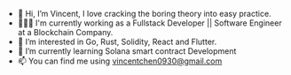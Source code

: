- 👋 Hi, I’m Vincent, I love cracking the boring theory into easy practice.
- 🧑🏻‍💻 I'm currently working as a Fullstack Developer || Software Engineer at a Blockchain Company.  
- 👀 I’m interested in Go, Rust, Solidity, React and Flutter.
- 🌱 I’m currently learning Solana smart contract Development
- 📫 You can find me using vincentchen0930@gmail.com

